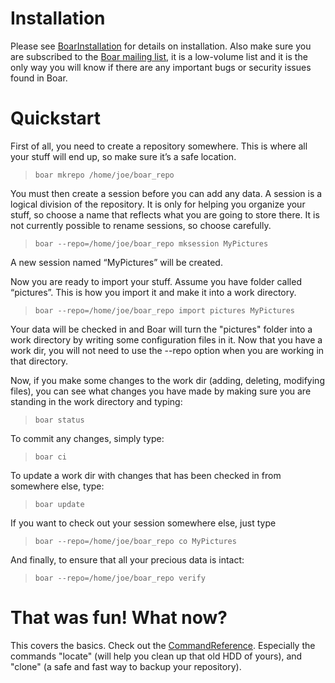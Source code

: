 # Installation

Please see [BoarInstallation](BoarInstallation.md) for details on installation. Also make sure you are subscribed to the [Boar mailing list](https://groups.google.com/forum/?fromgroups#!forum/boarvcs), it is a low-volume list and it is the only way you will know if there are any important bugs or security issues found in Boar.

# Quickstart
First of all, you need to create a repository somewhere. This is where all your stuff will end up, so make sure it’s a safe location.

> `boar mkrepo /home/joe/boar_repo`

You must then create a session before you can add any data. A session is a logical division of the repository. It is only for helping you organize your stuff, so choose a name that reflects what you are going to store there. It is not currently possible to rename sessions, so choose carefully.

> `boar --repo=/home/joe/boar_repo mksession MyPictures`

A new session named “MyPictures” will be created.

Now you are ready to import your stuff. Assume you have folder called “pictures”. This is how you import it and make it into a work directory.

> `boar --repo=/home/joe/boar_repo import pictures MyPictures`

Your data will be checked in and Boar will turn the "pictures" folder into a work directory by writing some configuration files in it. Now that you have a work dir, you will not need to use the --repo option when you are working in that directory.

Now, if you make some changes to the work dir (adding, deleting, modifying files), you can see what changes you have made by making sure you are standing in the work directory and typing:

> `boar status`

To commit any changes, simply type:

> `boar ci`

To update a work dir with changes that has been checked in from somewhere else, type:

> `boar update`

If you want to check out your session somewhere else, just type

> `boar --repo=/home/joe/boar_repo co MyPictures`

And finally, to ensure that all your precious data is intact:

> `boar --repo=/home/joe/boar_repo verify`

# That was fun! What now?

This covers the basics. Check out the [CommandReference](CommandReference.md). Especially the commands "locate" (will help you clean up that old HDD of yours), and "clone" (a safe and fast way to backup your repository).